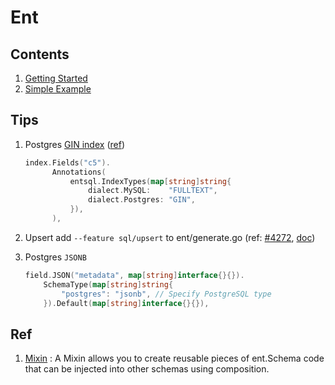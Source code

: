 # Ent

## Contents

1. [Getting Started](getting-started)
1. [Simple Example](simple-example)

## Tips

1. Postgres [GIN index](https://www.postgresql.org/docs/current/gin.html) ([ref](https://github.com/ent/ent/blob/a85a22931191a4964a9a14a9083f025c1c74d37b/doc/md/schema-indexes.md))

    ```go
    index.Fields("c5").
          Annotations(
              entsql.IndexTypes(map[string]string{
                  dialect.MySQL:    "FULLTEXT",
                  dialect.Postgres: "GIN",
              }),
          ),
    ```
1. Upsert add `--feature sql/upsert` to ent/generate.go (ref: [#4272](https://github.com/ent/ent/issues/4272), [doc](https://entgo.io/docs/feature-flags#upsert))
1. Postgres `JSONB`

    ```go
    field.JSON("metadata", map[string]interface{}{}).
        SchemaType(map[string]string{
            "postgres": "jsonb", // Specify PostgreSQL type
        }).Default(map[string]interface{}{}),
    ```

## Ref

1. [Mixin](https://entgo.io/docs/schema-mixin) : A Mixin allows you to create reusable pieces of ent.Schema code that can be injected into other schemas using composition.

